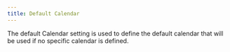 ```yaml
---
title: Default Calendar
---
```


The default Calendar setting is used to define the default calendar that will be used if no specific calendar is defined.
